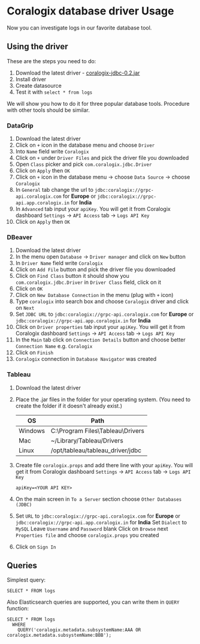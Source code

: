 # Coralogix database driver Usage

Now you can investigate logs in our favorite database tool.

## Using the driver

These are the steps you need to do:

1. Download the latest driver - [coralogix-jdbc-0.2.jar](https://repo1.maven.org/maven2/com/coralogix/coralogix-jdbc/0.2/coralogix-jdbc-0.2.jar)
2. Install driver
3. Create datasource
4. Test it with `select * from logs`

We will show you how to do it for three popular database tools. Procedure with other tools should be similar.

### DataGrip

1. Download the latest driver
2. Click on `+` icon in the database menu and choose `Driver`
3. Into `Name` field write `Coralogix`
4. Click on `+` under `Driver Files` and pick the driver file you downloaded
5. Open `Class` picker and pick `com.coralogix.jdbc.Driver`
6. Click on `Apply` then `OK`
7. Click on `+` icon in the database menu -> choose `Data Source` -> choose `Coralogix`
8. In `General` tab change the url to
   `jdbc:coralogix://grpc-api.coralogix.com` for **Europe** or
   `jdbc:coralogix://grpc-api.app.coralogix.in` for **India**
9. In `Advanced` tab input your `apiKey`. You will get it from Coralogix dashboard
   `Settings` -> `API Access` tab -> `Logs API Key`
10. Click on `Apply` then `OK`

### DBeaver

1. Download the latest driver
2. In the menu open `Database` -> `Driver manager` and click on `New` button
3. In `Driver Name` field write `Coralogix`
4. Click on `Add File` button and pick the driver file you downloaded
5. Click on `Find Class` button it should show you `com.coralogix.jdbc.Driver` in
   `Driver Class` field, click on it
6. Click on `OK`
7. Click on `New Database Connection` in the menu (plug with `+` icon)
8. Type `coralogix` into search box and choose `Coralogix` driver and click on `Next`
9. Set `JDBC URL` to
   `jdbc:coralogix://grpc-api.coralogix.com` for **Europe** or
   `jdbc:coralogix://grpc-api.app.coralogix.in` for **India**
10. Click on `Driver properties` tab input your `apiKey`. You will get it from Coralogix dashboard
    `Settings` -> `API Access` tab -> `Logs API Key`
11. In the `Main` tab click on `Connection Details` button and choose better `Connection Name` e.g. `Coralogix`
11. Click on `Finish`
12. `Coralogix` connection in `Database Navigator` was created

### Tableau

1. Download the latest driver
2. Place the .jar files in the folder for your operating system. (You need to create the folder if it doesn't already exist.)
   
   | OS      | Path                             |
   | ------- | -------------------------------- |
   | Windows | C:\Program Files\Tableau\Drivers |
   | Mac     | ~/Library/Tableau/Drivers        |
   | Linux   | /opt/tableau/tableau_driver/jdbc |
3. Create file `coralogix.props` and add there line with your `apiKey`.
   You will get it from Coralogix dashboard `Settings` -> `API Access` tab -> `Logs API Key`
   ```
   apiKey=<YOUR API KEY>
   ```
4. On the main screen in `To a Server` section choose `Other Databases (JDBC)`
5. Set `URL` to
   `jdbc:coralogix://grpc-api.coralogix.com` for **Europe** or
   `jdbc:coralogix://grpc-api.app.coralogix.in` for **India**
   Set `Dialect` to `MySQL`
   Leave `Username` and `Password` blank
   Click on `Browse` next `Properties file` and choose `coralogix.props` you created
6. Click on `Sign In`

## Queries

Simplest query:
```
SELECT * FROM logs
```

Also Elasticsearch queries are supported, you can write them in `QUERY` function:
```
SELECT * FROM logs 
  WHERE
    QUERY('coralogix.metadata.subsystemName:AAA OR coralogix.metadata.subsystemName:BBB');
```